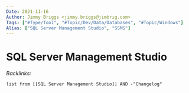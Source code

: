 ```yaml
---
Date: 2021-11-16
Author: Jimmy Briggs <jimmy.briggs@jimbrig.com>
Tags: ["#Type/Tool", "#Topic/Dev/Data/Databases", "#Topic/Windows"]
Alias: ["SQL Server Management Studio", "SSMS"]
---
```


# SQL Server Management Studio

*Backlinks:*

```dataview
list from [[SQL Server Management Studio]] AND -"Changelog"
```
